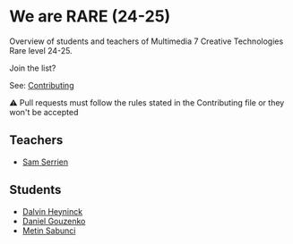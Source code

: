 # We are RARE (24-25)

Overview of students and teachers of Multimedia 7 Creative Technologies Rare level 24-25.

Join the list?

See: [Contributing](./CONTRIBUTING.md)

⚠️ Pull requests must follow the rules stated in the Contributing file or they won't be accepted

## Teachers

* [Sam Serrien](./people/sam_serrien.md)

## Students

* [Dalvin Heyninck](./people/dalvin.heyninck.md)
* [Daniel Gouzenko](./people/daniel_gouzenko.md)
* [Metin Sabunci](./people/Metin_Sabunci.md)

